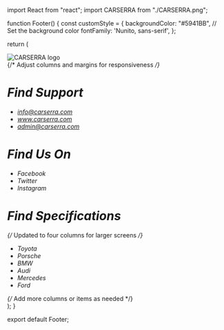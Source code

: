 import React from "react";
import CARSERRA from "./CARSERRA.png";

function Footer() {
  const customStyle = {
    backgroundColor: "#5941BB", // Set the background color
    fontFamily: 'Nunito, sans-serif',
  };

  return (
    <div
      className="text-white grid sm:grid-cols-1 md:grid-cols-2 lg:grid-cols-4 gap-2 pt-8 pl-8 "
      style={customStyle}
    >
      <div className="mb-4 md:mt-32 sm:grid-cols-1  md:grid-cols-4 lg:grid-cols-4 ">
        <img src={CARSERRA} alt="CARSERRA logo" />
      </div>
      <div className="support mt-8 md:mt-4 lg:mt-8 "> {/* Adjust columns and margins for responsiveness */}
        <h1 className="font-bold text-2xl mb-4">Find Support</h1>
        <div className="py-4">
          <ul>
            <li className="py-2 font-light text-lg cursor-pointer">info@carserra.com</li>
            <li className="py-2 font-light text-lg cursor-pointer">www.carserra.com</li>
            <li className="py-2 font-light text-lg cursor-pointer">admin@carserra.com</li>
          </ul>
        </div>
      </div>
      <div className="media mt-8">
        <h1 className="font-bold text-2xl mb-4">Find Us On</h1>
        <div className="py-4">
          <ul>
            <li className="py-2 font-light text-lg cursor-pointer">Facebook</li>
            <li className="py-2 font-light text-lg cursor-pointer">Twitter</li>
            <li className="py-2 font-light text-lg cursor-pointer">Instagram</li>
          </ul>
        </div>
      </div>
      <div className="find specifications mt-8">
        <h1 className="font-bold text-2xl mb-4">Find Specifications</h1>
        <div className="py-4 "> {/* Updated to four columns for larger screens */}
          <ul className="grid gap-x-6 sm:grid-cols-1 md:grid-cols-2 lg:grid-cols-4">
            <li className="py-2 font-light text-lg cursor-pointer">Toyota</li>
            <li className="py-2 font-light text-lg cursor-pointer">Porsche</li>
            <li className="py-2 font-light text-lg cursor-pointer">BMW</li>
            <li className="py-2 font-light text-lg cursor-pointer">Audi</li>
            <li className="py-2 font-light text-lg cursor-pointer">Mercedes</li>
            <li className="py-2 font-light text-lg cursor-pointer">Ford</li>
          </ul>
          {/* Add more columns or items as needed */}
        </div>
      </div>
    </div>
  );
}

export default Footer;
